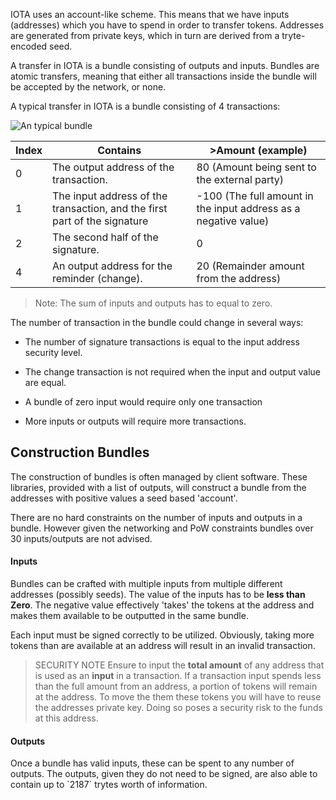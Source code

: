 IOTA uses an account-like scheme. This means that we have inputs (addresses) which you have to spend in order to transfer tokens. Addresses are generated from private keys, which in turn are derived from a tryte-encoded seed.

A transfer in IOTA is a bundle consisting of outputs and inputs. Bundles are atomic transfers, meaning that either all transactions inside the bundle will be accepted by the network, or none.

A typical transfer in IOTA is a bundle consisting of 4 transactions:

![An typical bundle](https://i.imgur.com/rYUBX9I.png)

| Index | Contains                                                                  | >Amount (example)                                               |
| ----- | ------------------------------------------------------------------------- | --------------------------------------------------------------- |
| 0     | The output address of the transaction.                                    | 80 (Amount being sent to the external party)                    |
| 1     | The input address of the transaction, and the first part of the signature | -100 (The full amount in the input address as a negative value) |
| 2     | The second half of the signature.                                         | 0                                                               |
| 4     | An output address for the reminder (change).                              | 20 (Remainder amount from the address)                          |

>  Note: The sum of inputs and outputs has to equal to zero.

The number of transaction in the bundle could change in several ways:

* The number of signature transactions is equal to the input address security level.

* The change transaction is not required when the input and output value are equal.

* A bundle of zero input would require only one transaction

* More inputs or outputs will require more transactions.

## Construction Bundles

The construction of bundles is often managed by client software. These libraries, provided with a list of outputs, will construct a bundle from the addresses with positive values a seed based 'account'.

There are no hard constraints on the number of inputs and outputs in a bundle. However given the networking and PoW constraints bundles over 30 inputs/outputs are not advised.

#### Inputs

Bundles can be crafted with multiple inputs from multiple different addresses (possibly seeds). The value of the inputs has to be **less than Zero**. The negative value effectively 'takes' the tokens at the address and makes them available to be outputted in the same bundle.

Each input must be signed correctly to be utilized. Obviously, taking more tokens than are available at an address will result in an invalid transaction.

> SECURITY NOTE 
> Ensure to input the **total amount** of any address that is used as an **input** in a transaction. If a transaction input spends less than the full amount from an address, a portion of tokens will remain at the address. To move the them these tokens you will have to reuse the addresses private key. Doing so poses a security risk to the funds at this address.

#### Outputs

Once a bundle has valid inputs, these can be spent to any number of outputs. The outputs, given they do not need to be signed, are also able to contain up to \`2187\` trytes worth of information.
